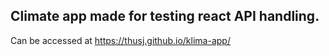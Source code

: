 ## Climate app made for testing react API handling.
Can be accessed at https://thusj.github.io/klima-app/
